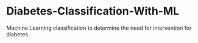 # Diabetes-Classification-With-ML
Machine Learning classification to determine the need for intervention for diabetes
